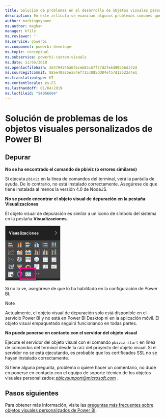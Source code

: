 ```yaml
---
title: Solución de problemas en el desarrollo de objetos visuales personalizados de Power BI
description: En este artículo se examinan algunos problemas comunes que pueden encontrarse al desarrollar o crear un objeto visual personalizado de Power BI.
author: markingmyname
ms.author: maghan
manager: kfile
ms.reviewer: ''
ms.service: powerbi
ms.component: powerbi-developer
ms.topic: conceptual
ms.subservice: powerbi-custom-visuals
ms.date: 11/06/2018
ms.openlocfilehash: 264794346a046ceb85c67f77d2fe6d80556d342d
ms.sourcegitcommit: 88ae40a25ea54ef7153885dd04ef57d12522d4e1
ms.translationtype: HT
ms.contentlocale: es-ES
ms.lasthandoff: 01/04/2019
ms.locfileid: "54056004"
---
```

# <a name="troubleshoot-power-bi-custom-visuals"></a>Solución de problemas de los objetos visuales personalizados de Power BI

## <a name="debug"></a>Depurar

**No se ha encontrado el comando de pbiviz (o errores similares)**

Si ejecuta `pbiviz` en la línea de comandos del terminal, verá la pantalla de ayuda. De lo contrario, no está instalado correctamente. Asegúrese de que tiene instalada al menos la versión 4.0 de NodeJS.

**No se puede encontrar el objeto visual de depuración en la pestaña Visualizaciones**

El objeto visual de depuración es similar a un icono de símbolo del sistema en la pestaña **Visualizaciones**.

![Selección del objeto visual](media/power-bi-custom-visuals-troubleshoot/powerbi-developer-visual-selection.png)

Si no lo ve, asegúrese de que lo ha habilitado en la configuración de Power BI.

> [!NOTE]
> Actualmente, el objeto visual de depuración solo está disponible en el servicio Power BI y no está en Power BI Desktop ni en la aplicación móvil. El objeto visual empaquetado seguirá funcionando en todas partes.

**No puede ponerse en contacto con el servidor del objeto visual**

Ejecute el servidor del objeto visual con el comando `pbiviz start` en línea de comandos del terminal desde la raíz del proyecto del objeto visual. Si el servidor no se está ejecutando, es probable que los certificados SSL no se hayan instalado correctamente.

Si tiene alguna pregunta, problema o quiere hacer un comentario, no dude en ponerse en contacto con el equipo de soporte técnico de los objetos visuales personalizados: *pbicvsupport@microsoft.com* .

## <a name="next-steps"></a>Pasos siguientes

Para obtener más información, visite las [preguntas más frecuentes sobre objetos visuales personalizados de Power BI](power-bi-custom-visuals-faq.md#organizational-custom-visuals).
